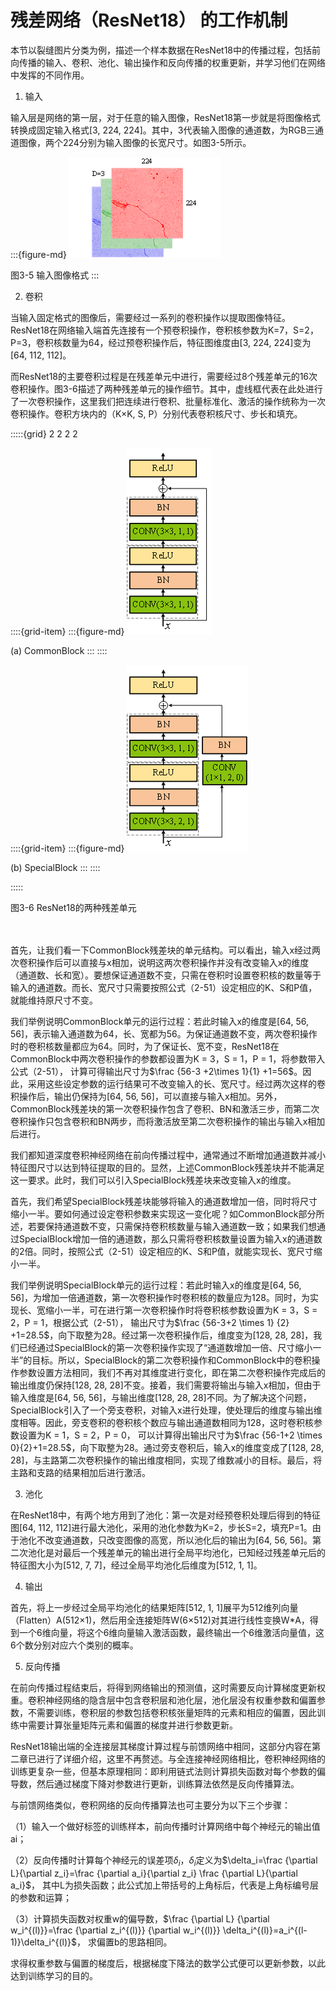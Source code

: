 # 残差网络（ResNet18） 的工作机制

本节以裂缝图片分类为例，描述一个样本数据在ResNet18中的传播过程，包括前向传播的输入、卷积、池化、输出操作和反向传播的权重更新，并学习他们在网络中发挥的不同作用。

1. 输入

输入层是网络的第一层，对于任意的输入图像，ResNet18第一步就是将图像格式转换成固定输入格式[3, 224, 224]。其中，3代表输入图像的通道数，为RGB三通道图像，两个224分别为输入图像的长宽尺寸。如图3-5所示。

:::{figure-md}
<img src="../_static/3/3.2/3-5.png" alt="图3-5 输入图像格式">

图3-5 输入图像格式
:::

2. 卷积

当输入固定格式的图像后，需要经过一系列的卷积操作以提取图像特征。ResNet18在网络输入端首先连接有一个预卷积操作，卷积核参数为K=7，S=2，P=3，卷积核数量为64，经过预卷积操作后，特征图维度由[3, 224, 224]变为[64, 112, 112]。

而ResNet18的主要卷积过程是在残差单元中进行，需要经过8个残差单元的16次卷积操作。图3-6描述了两种残差单元的操作细节。其中，虚线框代表在此处进行了一次卷积操作，这里我们把连续进行卷积、批量标准化、激活的操作统称为一次卷积操作。卷积方块内的（K×K, S, P）分别代表卷积核尺寸、步长和填充。

:::::{grid} 2 2 2 2

::::{grid-item}
:::{figure-md}
<img src="../_static/3/3.2/3-6-a.png" alt="(a) CommonBlock">

(a) CommonBlock
:::
::::

::::{grid-item}
:::{figure-md}
<img src="../_static/3/3.2/3-6-b.png" alt="(b) SpecialBlock">

(b) SpecialBlock
:::
::::

:::::

<div class="show-mid">图3-6 ResNet18的两种残差单元</div>
<br>
<br>

首先，让我们看一下CommonBlock残差块的单元结构。可以看出，输入x经过两次卷积操作后可以直接与x相加，说明这两次卷积操作并没有改变输入x的维度（通道数、长和宽）。要想保证通道数不变，只需在卷积时设置卷积核的数量等于输入的通道数。而长、宽尺寸只需要按照公式（2-51）设定相应的K、S和P值，就能维持原尺寸不变。

我们举例说明CommonBlock单元的运行过程：若此时输入x的维度是[64, 56, 56]，表示输入通道数为64，长、宽都为56。为保证通道数不变，两次卷积操作时的卷积核数量都应为64。同时，为了保证长、宽不变，ResNet18在CommonBlock中两次卷积操作的参数都设置为K = 3，S = 1，P = 1，将参数带入公式（2-51），
计算可得输出尺寸为$\frac {56-3 +2\times 1}{1} +1=56$。因此，采用这些设定参数的运行结果可不改变输入的长、宽尺寸。经过两次这样的卷积操作后，输出仍保持为[64, 56, 56]，可以直接与输入x相加。另外，CommonBlock残差块的第一次卷积操作包含了卷积、BN和激活三步，而第二次卷积操作只包含卷积和BN两步，而将激活放至第二次卷积操作的输出与输入x相加后进行。

我们都知道深度卷积神经网络在前向传播过程中，通常通过不断增加通道数并减小特征图尺寸以达到特征提取的目的。显然，上述CommonBlock残差块并不能满足这一要求。此时，我们可以引入SpecialBlock残差块来改变输入x的维度。

首先，我们希望SpecialBlock残差块能够将输入的通道数增加一倍，同时将尺寸缩小一半。要如何通过设定卷积参数来实现这一变化呢？如CommonBlock部分所述，若要保持通道数不变，只需保持卷积核数量与输入通道数一致；如果我们想通过SpecialBlock增加一倍的通道数，那么只需将卷积核数量设置为输入x的通道数的2倍。同时，按照公式（2-51）设定相应的K、S和P值，就能实现长、宽尺寸缩小一半。

我们举例说明SpecialBlock单元的运行过程：若此时输入x的维度是[64, 56, 56]，为增加一倍通道数，第一次卷积操作时卷积核的数量应为128。同时，为实现长、宽缩小一半，可在进行第一次卷积操作时将卷积核参数设置为K = 3，S = 2，P = 1，根据公式（2-51），
输出尺寸为$\frac {56-3+2 \times 1} {2} +1=28.5$，向下取整为28。经过第一次卷积操作后，维度变为[128, 28, 28]，我们已经通过SpecialBlock的第一次卷积操作实现了“通道数增加一倍、尺寸缩小一半”的目标。所以，SpecialBlock的第二次卷积操作和CommonBlock中的卷积操作参数设置方法相同，我们不再对其维度进行变化，即在第二次卷积操作完成后的输出维度仍保持[128, 28, 28]不变。接着，我们需要将输出与输入x相加，但由于输入维度是[64, 56, 56]，与输出维度[128, 28, 28]不同。为了解决这个问题，SpecialBlock引入了一个旁支卷积，对输入x进行处理，使处理后的维度与输出维度相等。因此，旁支卷积的卷积核个数应与输出通道数相同为128，这时卷积核参数设置为K = 1，S = 2，P = 0，
可以计算得出输出尺寸为$\frac {56-1+2 \times 0}{2}+1=28.5$，向下取整为28。通过旁支卷积后，输入x的维度变成了[128, 28, 28]，与主路第二次卷积操作的输出维度相同，实现了维数减小的目标。最后，将主路和支路的结果相加后进行激活。

3. 池化


在ResNet18中，有两个地方用到了池化：第一次是对经预卷积处理后得到的特征图[64, 112, 112]进行最大池化，采用的池化参数为K=2，步长S=2，填充P=1。由于池化不改变通道数，只改变图像的高宽，所以池化后的输出为[64, 56, 56]。第二次池化是对最后一个残差单元的输出进行全局平均池化，已知经过残差单元后的特征图大小为[512, 7, 7]，经过全局平均池化后维度为[512, 1, 1]。

4. 输出


首先，将上一步经过全局平均池化的结果矩阵[512, 1, 1]展平为512维列向量（Flatten）A(512×1)，然后用全连接矩阵W(6×512)对其进行线性变换W*A，得到一个6维向量，将这个6维向量输入激活函数，最终输出一个6维激活向量值，这6个数分别对应六个类别的概率。

5. 反向传播

在前向传播过程结束后，将得到网络输出的预测值，这时需要反向计算梯度更新权重。卷积神经网络的隐含层中包含卷积层和池化层，池化层没有权重参数和偏置参数，不需要训练，卷积层的参数包括卷积核张量矩阵的元素和相应的偏置，因此训练中需要计算张量矩阵元素和偏置的梯度并进行参数更新。

ResNet18输出端的全连接层其梯度计算过程与前馈网络中相同，这部分内容在第二章已进行了详细介绍，这里不再赘述。与全连接神经网络相比，卷积神经网络的训练更复杂一些，但基本原理相同：即利用链式法则计算损失函数对每个参数的偏导数，然后通过梯度下降对参数进行更新，训练算法依然是反向传播算法。

与前馈网络类似，卷积网络的反向传播算法也可主要分为以下三个步骤：

（1）输入一个做好标签的训练样本，前向传播时计算网络中每个神经元的输出值ai；

（2）反向传播时计算每个神经元的误差项$\delta_i$，$\delta_i$定义为$\delta_i=\frac {\partial L}{\partial z_i}=\frac {\partial a_i}{\partial z_i} \frac {\partial L}{\partial a_i}$，
其中L为损失函数；此公式加上带括号的上角标后，代表是上角标编号层的参数和运算；

（3）计算损失函数对权重w的偏导数，$\frac {\partial L} {\partial w_i^{(l)}}=\frac {\partial z_i^{(l)}} {\partial w_i^{(l)}} \delta_i^{(l)}=a_i^{(l-1)}\delta_i^{(l)}$，
求偏置b的思路相同。

求得权重参数与偏置的梯度后，根据梯度下降法的数学公式便可以更新参数，以此达到训练学习的目的。

